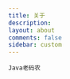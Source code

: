 ```yaml
---
title: 关于
description: 
layout: about
comments: false
sidebar: custom
---
```


```
Java老码农
```
<!-- ```
爱编程，爱分享，爱咖啡可乐
爱尝试，爱跨越，也爱享受生活
我擅长技术，崇尚简单的快乐和幸福
我不是什么工程师，我是程序员
我和你一样，为理想而奋斗
用键盘和思想，构造起一个又一个世界
Java、Hibernate、Spring、Sturts、Lucene、Axis，我会
C#、Javascript、Jquery、ExtJs、GWT，Android我会
但这些都是工具
经验是我的沉淀，想象与创造才是我的能力。
``` -->
